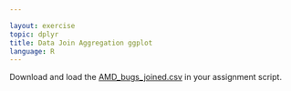 ```yaml
---

layout: exercise
topic: dplyr
title: Data Join Aggregation ggplot
language: R
---
```


Download and load the [AMD_bugs_joined.csv](https://jpomz.github.io/ENVS396-FA-2024/data/AMD_bugs_joined.csv) 
in your assignment script. 



